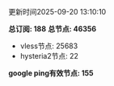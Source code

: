 更新时间2025-09-20 13:10:10

**总订阅: 188**
**总节点: 46356**
- vless节点: 25683
- hysteria2节点: 22

**google ping有效节点: 155**
